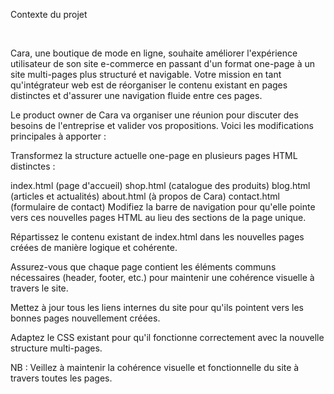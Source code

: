 Contexte du projet

​

Cara, une boutique de mode en ligne, souhaite améliorer l'expérience utilisateur de son site e-commerce en passant d'un format one-page à un site multi-pages plus structuré et navigable. Votre mission en tant qu'intégrateur web est de réorganiser le contenu existant en pages distinctes et d'assurer une navigation fluide entre ces pages.

Le product owner de Cara va organiser une réunion pour discuter des besoins de l'entreprise et valider vos propositions. Voici les modifications principales à apporter :

Transformez la structure actuelle one-page en plusieurs pages HTML distinctes :

index.html (page d'accueil)
shop.html (catalogue des produits)
blog.html (articles et actualités)
about.html (à propos de Cara)
contact.html (formulaire de contact)
Modifiez la barre de navigation pour qu'elle pointe vers ces nouvelles pages HTML au lieu des sections de la page unique.

Répartissez le contenu existant de index.html dans les nouvelles pages créées de manière logique et cohérente.

Assurez-vous que chaque page contient les éléments communs nécessaires (header, footer, etc.) pour maintenir une cohérence visuelle à travers le site.

Mettez à jour tous les liens internes du site pour qu'ils pointent vers les bonnes pages nouvellement créées.

Adaptez le CSS existant pour qu'il fonctionne correctement avec la nouvelle structure multi-pages.

NB : Veillez à maintenir la cohérence visuelle et fonctionnelle du site à travers toutes les pages.
